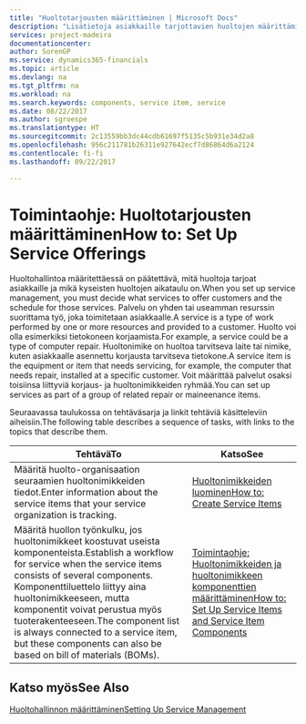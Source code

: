 ```yaml
---
title: "Huoltotarjousten määrittäminen | Microsoft Docs"
description: "Lisätietoja asiakkaille tarjottavien huoltojen määrittämisestä."
services: project-madeira
documentationcenter: 
author: SorenGP
ms.service: dynamics365-financials
ms.topic: article
ms.devlang: na
ms.tgt_pltfrm: na
ms.workload: na
ms.search.keywords: components, service item, service
ms.date: 08/22/2017
ms.author: sgroespe
ms.translationtype: HT
ms.sourcegitcommit: 2c13559bb3dc44cdb61697f5135c5b931e34d2a8
ms.openlocfilehash: 956c211781b26311e927642ecf7d86864d6a2124
ms.contentlocale: fi-fi
ms.lasthandoff: 09/22/2017

---
```


# <a name="how-to-set-up-service-offerings"></a><span data-ttu-id="3864b-103">Toimintaohje: Huoltotarjousten määrittäminen</span><span class="sxs-lookup"><span data-stu-id="3864b-103">How to: Set Up Service Offerings</span></span>
<span data-ttu-id="3864b-104">Huoltohallintoa määritettäessä on päätettävä, mitä huoltoja tarjoat asiakkaille ja mikä kyseisten huoltojen aikataulu on.</span><span class="sxs-lookup"><span data-stu-id="3864b-104">When you set up service management, you must decide what services to offer customers and the schedule for those services.</span></span> <span data-ttu-id="3864b-105">Palvelu on yhden tai useamman resurssin suorittama työ, joka toimitetaan asiakkaalle.</span><span class="sxs-lookup"><span data-stu-id="3864b-105">A service is a type of work performed by one or more resources and provided to a customer.</span></span> <span data-ttu-id="3864b-106">Huolto voi olla esimerkiksi tietokoneen korjaamista.</span><span class="sxs-lookup"><span data-stu-id="3864b-106">For example, a service could be a type of computer repair.</span></span> <span data-ttu-id="3864b-107">Huoltonimike on huoltoa tarvitseva laite tai nimike, kuten asiakkaalle asennettu korjausta tarvitseva tietokone.</span><span class="sxs-lookup"><span data-stu-id="3864b-107">A service item is the equipment or item that needs servicing, for example, the computer that needs repair, installed at a specific customer.</span></span> <span data-ttu-id="3864b-108">Voit määrittää palvelut osaksi toisiinsa liittyviä korjaus- ja huoltonimikkeiden ryhmää.</span><span class="sxs-lookup"><span data-stu-id="3864b-108">You can set up services as part of a group of related repair or maineenance items.</span></span>  
  
<span data-ttu-id="3864b-109">Seuraavassa taulukossa on tehtäväsarja ja linkit tehtäviä käsitteleviin aiheisiin.</span><span class="sxs-lookup"><span data-stu-id="3864b-109">The following table describes a sequence of tasks, with links to the topics that describe them.</span></span>  
  
|<span data-ttu-id="3864b-110">**Tehtävä**</span><span class="sxs-lookup"><span data-stu-id="3864b-110">**To**</span></span>|<span data-ttu-id="3864b-111">**Katso**</span><span class="sxs-lookup"><span data-stu-id="3864b-111">**See**</span></span>|  
|------------|-------------|  
|<span data-ttu-id="3864b-112">Määritä huolto-organisaation seuraamien huoltonimikkeiden tiedot.</span><span class="sxs-lookup"><span data-stu-id="3864b-112">Enter information about the service items that your service organization is tracking.</span></span>|[<span data-ttu-id="3864b-113">Huoltonimikkeiden luominen</span><span class="sxs-lookup"><span data-stu-id="3864b-113">How to: Create Service Items</span></span>](service-how-to-create-service-items.md)|  
|<span data-ttu-id="3864b-114">Määritä huollon työnkulku, jos huoltonimikkeet koostuvat useista komponenteista.</span><span class="sxs-lookup"><span data-stu-id="3864b-114">Establish a workflow for service when the service items consists of several components.</span></span> <span data-ttu-id="3864b-115">Komponenttiluettelo liittyy aina huoltonimikkeeseen, mutta komponentit voivat perustua myös tuoterakenteeseen.</span><span class="sxs-lookup"><span data-stu-id="3864b-115">The component list is always connected to a service item, but these components can also be based on bill of materials (BOMs).</span></span>|[<span data-ttu-id="3864b-116">Toimintaohje: Huoltonimikkeiden ja huoltonimikkeen komponenttien määrittäminen</span><span class="sxs-lookup"><span data-stu-id="3864b-116">How to: Set Up Service Items and Service Item Components</span></span>](service-how-setup-service-items.md)|  
  
## <a name="see-also"></a><span data-ttu-id="3864b-117">Katso myös</span><span class="sxs-lookup"><span data-stu-id="3864b-117">See Also</span></span>  
[<span data-ttu-id="3864b-118">Huoltohallinnon määrittäminen</span><span class="sxs-lookup"><span data-stu-id="3864b-118">Setting Up Service Management</span></span>](service-setup-service.md)   

